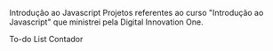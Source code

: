Introdução ao Javascript
Projetos referentes ao curso "Introdução ao Javascript" que ministrei pela Digital Innovation One.

To-do List
Contador
